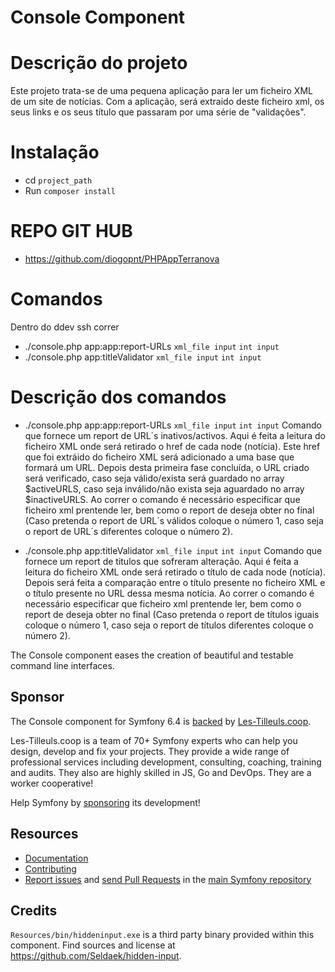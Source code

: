 Console Component
=================

# Descrição do projeto

Este projeto trata-se de uma pequena aplicação para ler um ficheiro XML de um site de notícias. Com a aplicação, será extraido deste ficheiro xml, os seus links e os seus título que passaram por uma série de "validações".

# Instalação

* cd `project_path`
* Run `composer install`

# REPO GIT HUB

* https://github.com/diogopnt/PHPAppTerranova

# Comandos

Dentro do ddev ssh correr

* ./console.php app:app:report-URLs `xml_file input` `int input` 
* ./console.php app:titleValidator `xml_file input` `int input`

# Descrição dos comandos

* ./console.php app:app:report-URLs `xml_file input` `int input`
    Comando que fornece um report de URL´s inativos/activos. Aqui é feita a leitura do ficheiro XML onde será retirado o href de cada node (notícia). Este href que foi extráido do ficheiro XML será adicionado a uma base que formará um URL. Depois desta primeira fase concluída, o URL criado será verificado, caso seja válido/exista será guardado no array $activeURLS, caso seja inválido/não exista seja aguardado no array $inactiveURLS. Ao correr o comando é necessário especificar que ficheiro xml prentende ler, bem como o report de deseja obter no final (Caso pretenda o report de URL´s válidos coloque o número 1, caso seja o report de URL´s diferentes coloque o número 2).


* ./console.php app:titleValidator `xml_file input` `int input`
    Comando que fornece um report de titulos que sofreram alteração. Aqui é feita a leitura do ficheiro XML onde será retirado o título de cada node (notícia). Depois será feita a comparação entre o título presente no ficheiro XML e o título presente no URL dessa mesma notícia. Ao correr o comando é necessário especificar que ficheiro xml prentende ler, bem como o report de deseja obter no final (Caso pretenda o report de títulos iguais coloque o número 1, caso seja o report de títulos diferentes coloque o número 2).


The Console component eases the creation of beautiful and testable command line
interfaces.

Sponsor
-------

The Console component for Symfony 6.4 is [backed][1] by [Les-Tilleuls.coop][2].

Les-Tilleuls.coop is a team of 70+ Symfony experts who can help you design, develop and
fix your projects. They provide a wide range of professional services including development,
consulting, coaching, training and audits. They also are highly skilled in JS, Go and DevOps.
They are a worker cooperative!

Help Symfony by [sponsoring][3] its development!

Resources
---------

 * [Documentation](https://symfony.com/doc/current/components/console.html)
 * [Contributing](https://symfony.com/doc/current/contributing/index.html)
 * [Report issues](https://github.com/symfony/symfony/issues) and
   [send Pull Requests](https://github.com/symfony/symfony/pulls)
   in the [main Symfony repository](https://github.com/symfony/symfony)

Credits
-------

`Resources/bin/hiddeninput.exe` is a third party binary provided within this
component. Find sources and license at https://github.com/Seldaek/hidden-input.

[1]: https://symfony.com/backers
[2]: https://les-tilleuls.coop
[3]: https://symfony.com/sponsor
